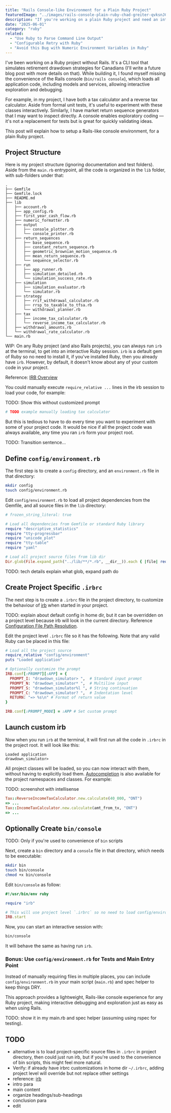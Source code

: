 ```yaml
---
title: "Rails Console-like Environment for a Plain Ruby Project"
featuredImage: "../images/rails-console-plain-ruby-chad-greiter-qvksnJCsjyw-unsplash.jpg"
description: "If you're working on a plain Ruby project and need an interactive console for debugging and exploration, this post covers how to set one up. A console allows quick experimentation with project classes, making it easier to test calculations, inspect data, and validate logic without writing temporary scripts. The setup is simple and provides a Rails-like experience for loading and interacting with the code."
date: "2025-06-01"
category: "ruby"
related:
  - "Use Ruby to Parse Command Line Output"
  - "Configurable Retry with Ruby"
  - "Avoid this Bug with Numeric Environment Variables in Ruby"
---
```


I've been working on a Ruby project without Rails. It's a CLI tool that simulates retirement drawdown strategies for Canadians (I'll write a future blog post with more details on that). While building it, I found myself missing the convenience of the Rails console (`bin/rails console`), which loads all application code, including models and services, allowing interactive exploration and debugging.

For example, in my project, I have both a tax calculator and a reverse tax calculator. Aside from formal unit tests, it's useful to experiment with these classes interactively. Similarly, I have market return sequence generators that I may want to inspect directly. A console enables exploratory coding — it's not a replacement for tests but is great for quickly validating ideas.

This post will explain how to setup a Rails-like console environment, for a plain Ruby project.

## Project Structure

Here is my project structure (ignoring documentation and test folders). Aside from the `main.rb` entrypoint, all the code is organized in the `lib` folder, with sub-folders under that:
```
.
├── Gemfile
├── Gemfile.lock
├── README.md
├── lib
│   ├── account.rb
│   ├── app_config.rb
│   ├── first_year_cash_flow.rb
│   ├── numeric_formatter.rb
│   ├── output
│   │   ├── console_plotter.rb
│   │   └── console_printer.rb
│   ├── return_sequences
│   │   ├── base_sequence.rb
│   │   ├── constant_return_sequence.rb
│   │   ├── geometric_brownian_motion_sequence.rb
│   │   ├── mean_return_sequence.rb
│   │   └── sequence_selector.rb
│   ├── run
│   │   ├── app_runner.rb
│   │   ├── simulation_detailed.rb
│   │   └── simulation_success_rate.rb
│   ├── simulation
│   │   ├── simulation_evaluator.rb
│   │   └── simulator.rb
│   ├── strategy
│   │   ├── rrif_withdrawal_calculator.rb
│   │   ├── rrsp_to_taxable_to_tfsa.rb
│   │   └── withdrawal_planner.rb
│   ├── tax
│   │   ├── income_tax_calculator.rb
│   │   └── reverse_income_tax_calculator.rb
│   ├── withdrawal_amounts.rb
│   └── withdrawal_rate_calculator.rb
└── main.rb
```

WIP:
On any Ruby project (and also Rails projects), you can always run `irb` at the terminal, to get into an interactive Ruby session. `irb` is a default gem of Ruby so no need to install it, if you've installed Ruby, then you already have `irb`. However, by default, it doesn't know about any of your custom code in your project.

Reference: [IRB Overview](https://ruby.github.io/irb/#label-Overview)

You could manually execute `require_relative ...` lines in the irb session to load your code, for example:

TODO: Show this without customized prompt

```ruby
# TODO example manually loading tax calculator
```

But this is tedious to have to do every time you want to experiment with some of your project code. It would be nice if all the project code was always available, any time you ran `irb` form your project root.

TODO: Transition sentence...

## Define `config/environment.rb`

The first step is to create a `config` directory, and an `environment.rb` file in that directory:

```bash
mkdir config
touch config/environment.rb
```

Edit `config/environment.rb` to load all project dependencies from the Gemfile, and all source files in the `lib` directory:

```ruby
# frozen_string_literal: true

# Load all dependencies from Gemfile or standard Ruby library
require "descriptive_statistics"
require "tty-progressbar"
require "unicode_plot"
require "tty-table"
require "yaml"

# Load all project source files from lib dir
Dir.glob(File.expand_path("../lib/**/*.rb", __dir__)).each { |file| require file }
```

TODO: tech details explain what glob, expand path do

## Create Project Specific `.irbrc`

The next step is to create a `.irbrc` file in the project directory, to customize the behaviour of [irb](https://ruby.github.io/irb/) when started in your project.

TODO: explain about default config in home dir, but it can be overridden on a project level because irb will look in the current directory. Reference [Configuration File Path Resolution](https://ruby.github.io/irb/Configurations_md.html#label-Configuration+File+Path+Resolution).

Edit the project level `.irbrc` file so it has the following. Note that any valid Ruby can be placed in this file:

```ruby
# Load all the project source
require_relative "config/environment"
puts "Loaded application"

# Optionally customize the prompt
IRB.conf[:PROMPT][:APP] = {
  PROMPT_I: "drawdown_simulator> ",  # Standard input prompt
  PROMPT_N: "drawdown_simulator* ",  # Multiline input
  PROMPT_S: "drawdown_simulator%l ", # String continuation
  PROMPT_C: "drawdown_simulator? ",  # Indentation level
  RETURN: "=> %s\n" # Format of return value
}

IRB.conf[:PROMPT_MODE] = :APP # Set custom prompt
```

## Launch custom irb

Now when you run `irb` at the terminal, it will first run all the code in `.irbrc` in the project root. It will look like this:

```
Loaded application
drawdown_simulator>
```

All project classes will be loaded, so you can now interact with them, without having to explicitly load them. [Autocompletion](https://ruby.github.io/irb/#label-Automatic+Completion) is also available for the project namespaces and classes. For example:

TODO: screenshot with intellisense

```ruby
Tax::ReverseIncomeTaxCalculator.new.calculate(40_000, "ONT")
=> ...
Tax::IncomeTaxCalculator.new.calculate(amt_from_tx, "ONT")
=> ...
```

## Optionally Create `bin/console`

TODO: Only if you're used to convenience of `bin` scripts

Next, create a `bin` directory and a `console` file in that directory, which needs to be executable:

```bash
mkdir bin
touch bin/console
chmod +x bin/console
```

Edit `bin/console` as follow:

```ruby
#!/usr/bin/env ruby

require "irb"

# This will use project level `.irbrc` so no need to load config/environment here.
IRB.start
```

Now, you can start an interactive session with:

```sh
bin/console
```

It will behave the same as having run `irb`.

### Bonus: Use `config/environment.rb` for Tests and Main Entry Point

Instead of manually requiring files in multiple places, you can include `config/environment.rb` in your main script (`main.rb`) and spec helper to keep things DRY.

This approach provides a lightweight, Rails-like console experience for any Ruby project, making interactive debugging and exploration just as easy as when using Rails.

TODO: show it in my main.rb and spec helper (assuming using rspec for testing).

## TODO
* alternative is to load project-specific source files in `.irbrc` in project directory, then could just run irb, but if you're used to the convenience of bin scripts, this might feel more natural.
* Verify: if already have irbrc customizations in home dir `~/.irbrc`, adding project level will override but not replace other settings
* reference: [irb](https://ruby.github.io/irb/)
* intro para
* main content
* organize headings/sub-headings
* conclusion para
* edit
